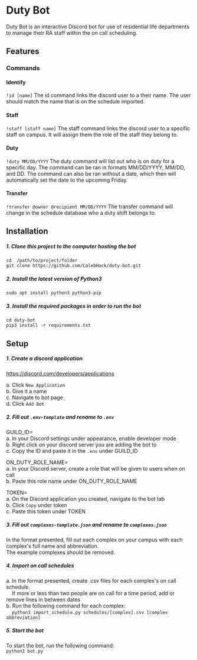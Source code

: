 # Duty Bot

Duty Bot is an interactive Discord bot for use of residential life departments to manage their RA staff within the on call scheduling.

## Features

### Commands

#### Identify
`!id [name]` The id command links the discord user to a their name. The user should match the name that is on the schedule imported.

#### Staff
`!staff [staff name]` The staff command links the discord user to a specific staff on campus. It will assign them the role of the staff they belong to.

#### Duty
`!duty MM/DD/YYYY` The duty command will list out who is on duty for a specific day. The command can be ran in formats MM/DD/YYYY, MM/DD, and DD. The command can also be ran without a date, which then will automatically set the date to the upcoming Friday.

#### Transfer
`!transfer @owner @recipient MM/DD/YYYY` The transfer command will change in the schedule database who a duty shift belongs to.

## Installation

##### 1. Clone this project to the computer hosting the bot

```
cd  /path/to/project/folder
git clone https://github.com/CalebHock/duty-bot.git
```

##### 2. Install the latest version of Python3

```
sudo apt install python3 python3-pip
```

##### 3. Install the required packages in order to run the bot

```
cd duty-bot
pip3 install -r requirements.txt
```

## Setup

##### 1. Create a discord application

https://discord.com/developers/applications

a. Click `New Application`<br/>
b. Give it a name<br/>
c. Navigate to bot page</br>
d. Click `Add Bot`

##### 2. Fill out `.env-template` and rename to `.env`

GUILD_ID=<br/>
a. In your Discord settings under appearance, enable developer mode<br/>
b. Right click on your discord server you are adding the bot to<br/>
c. Copy the ID and paste it in the `.env` under GUILD_ID<br/>

ON_DUTY_ROLE_NAME=<br/>
a. In your Discord server, create a role that will be given to users when on call<br/>
b. Paste this role name under ON_DUTY_ROLE_NAME<br/>

TOKEN=<br/>
a. On the Discord application you created, navigate to the bot tab<br/>
b. Click `Copy` under token<br/>
c. Paste this token under TOKEN

##### 3. Fill out `complexes-template.json` and rename to `complexes.json`

In the format presented, fill out each complex on your campus with each complex's full name and abbreviation.<br/>
The example complexes should be removed.

##### 4. Import on call schedules

a. In the format presented, create .csv files for each complex's on call schedule.<br/>
&nbsp;&nbsp;&nbsp;&nbsp;If more or less than two people are on call for a time period, add or remove lines in between dates<br/>
b. Run the following command for each complex:<br/>
&nbsp;&nbsp;&nbsp;&nbsp;`python3 import_schedule.py schedules/[complex].csv [complex abbreviation]`

##### 5. Start the bot

To start the bot, run the following command:<br/>
`python3 bot.py`
